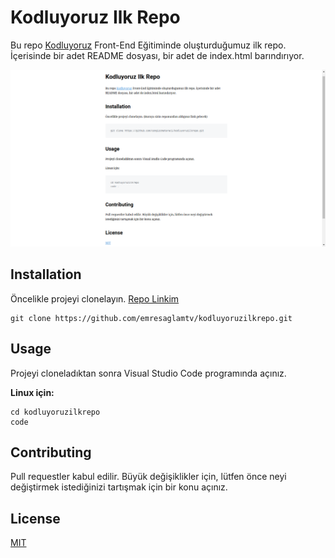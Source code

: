 # Kodluyoruz Ilk Repo

Bu repo [Kodluyoruz](https://www.patika.dev) Front-End Eğitiminde oluşturduğumuz ilk repo. İçerisinde bir adet README dosyası, bir adet de index.html barındırıyor.

![](https://raw.githubusercontent.com/Kodluyoruz/taskforce/main/git/odev1/figures/markdown.png)

## Installation

Öncelikle projeyi clonelayın. [Repo Linkim](https://github.com/emresaglamtv/kodluyoruzilkrepo.git)

```
git clone https://github.com/emresaglamtv/kodluyoruzilkrepo.git 
```

## Usage

Projeyi cloneladıktan sonra Visual Studio Code programında açınız.

**Linux için:**

```linux
cd kodluyoruzilkrepo
code
```

## Contributing

Pull requestler kabul edilir. Büyük değişiklikler için, lütfen önce neyi değiştirmek istediğinizi tartışmak için bir konu açınız.

## License

[MIT](https://choosealicense.com/licenses/mit/)